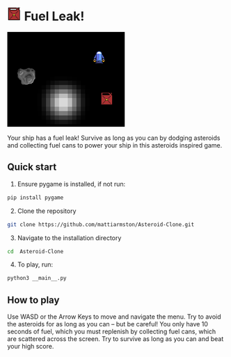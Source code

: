 # ![image info](./assets/jerry_can.png) Fuel Leak!

![image info](./assets/screenshot2.png)

Your ship has a fuel leak! Survive as long as you can by dodging asteroids and
collecting fuel cans to power your ship in this asteroids inspired game.

## Quick start

1. Ensure pygame is installed, if not run: 
```bash
pip install pygame
```
2. Clone the repository
```bash
git clone https://github.com/mattiarmston/Asteroid-Clone.git
```
3. Navigate to the installation directory
```bash
cd  Asteroid-Clone
```
4. To play, run: 
```bash
python3 __main__.py
```

## How to play

Use WASD or the Arrow Keys to move and navigate the menu. Try to avoid the
asteroids for as long as you can – but be careful! You only have 10 seconds of
fuel, which you must replenish by collecting fuel cans, which are scattered
across the screen. Try to survive as long as you can and beat your high score.

